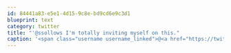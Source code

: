```yaml
---
id: 84441a83-e5e1-4d15-9c8e-bd9cd6e9c3d1
blueprint: text
category: twitter
title: "'@ssollows I'm totally inviting myself on this."
caption: '<span class="username username_linked">@<a href="https://twitter.com/ssollows" title="Scott Sollows">ssollows</a></span> I''m totally inviting myself on this.'
---
```


